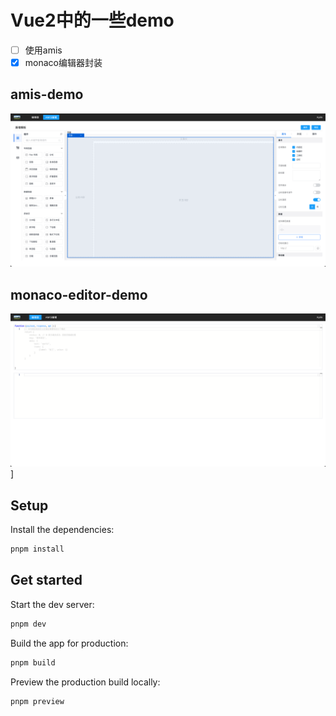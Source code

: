 # Vue2中的一些demo

- [ ] 使用amis
- [x] monaco编辑器封装

## amis-demo

![amis-editor](./src/assets/img/amis-editor.png)

## monaco-editor-demo

![monaco-editor](./src/assets/img/monaco-demo.png)]

## Setup

Install the dependencies:

```bash
pnpm install
```

## Get started

Start the dev server:

```bash
pnpm dev
```

Build the app for production:

```bash
pnpm build
```

Preview the production build locally:

```bash
pnpm preview
```
